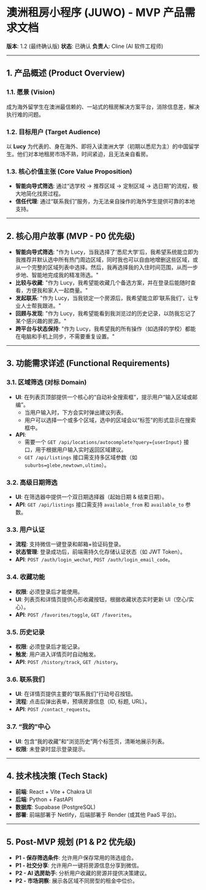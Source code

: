 # 澳洲租房小程序 (JUWO) - MVP 产品需求文档

**版本**: 1.2 (最终确认版)
**状态**: 已确认
**负责人**: Cline (AI 软件工程师)

---

## 1. 产品概述 (Product Overview)

### 1.1. 愿景 (Vision)
成为海外留学生在澳洲最信赖的、一站式的租房解决方案平台，消除信息差，解决执行难的问题。

### 1.2. 目标用户 (Target Audience)
以 **Lucy** 为代表的、身在海外、即将入读澳洲大学（初期以悉尼为主）的中国留学生。他们对本地租房市场不熟，时间紧迫，且无法亲自看房。

### 1.3. 核心价值主张 (Core Value Proposition)
*   **智能向导式筛选**: 通过“选学校 -> 推荐区域 -> 定制区域 -> 选日期”的流程，极大地简化找房过程。
*   **信任代理**: 通过“联系我们”服务，为无法亲自操作的海外学生提供可靠的本地支持。

---

## 2. 核心用户故事 (MVP - P0 优先级)

*   **智能向导式筛选**: "作为 Lucy，当我选择了‘悉尼大学’后，我希望系统能立即为我推荐并默认选中所有热门周边区域，同时我也可以自由地增删这些区域，或从一个完整的区域列表中选择。然后，我再选择我的入住时间范围，从而一步步地、智能地完成我的精准筛选。"
*   **比较与收藏**: "作为 Lucy，我希望能收藏几个备选方案，并在登录后能随时查看，方便我和家人一起商量。"
*   **发起联系**: "作为 Lucy，当我锁定一个房源后，我希望能立即‘联系我们’，让专业人士帮我跟进。"
*   **回顾与发现**: "作为 Lucy，我希望能看到我浏览过的历史记录，以防我忘记了某个感兴趣的房源。"
*   **跨平台与状态保持**: "作为 Lucy，我希望我的所有操作（如选择的学校）都能在电脑和手机上同步，不需要重复设置。"

---

## 3. 功能需求详述 (Functional Requirements)

### 3.1. 区域筛选 (对标 Domain)
*   **UI**: 在列表页顶部提供一个核心的“自动补全搜索框”，提示用户“输入区域或邮编”。
    *   当用户输入时，下方会实时弹出建议列表。
    *   用户可以选择一个或多个区域，选中的区域会以“标签”的形式显示在搜索框中。
*   **API**:
    *   需要一个 `GET /api/locations/autocomplete?query={userInput}` 接口，用于根据用户输入实时返回区域建议。
    *   `GET /api/listings` 接口需支持多区域参数（如 `suburbs=glebe,newtown,ultimo`）。

### 3.2. 高级日期筛选
*   **UI**: 在筛选器中提供一个双日期选择器（起始日期 & 结束日期）。
*   **API**: `GET /api/listings` 接口需支持 `available_from` 和 `available_to` 参数。

### 3.3. 用户认证
*   **流程**: 支持微信一键登录和邮箱+验证码登录。
*   **状态管理**: 登录成功后，前端需持久化存储认证状态（如 JWT Token）。
*   **API**: `POST /auth/login_wechat`, `POST /auth/login_email_code`。

### 3.4. 收藏功能
*   **权限**: 必须登录后才能使用。
*   **UI**: 列表页和详情页提供心形收藏按钮，根据收藏状态实时更新 UI（空心/实心）。
*   **API**: `POST /favorites/toggle`, `GET /favorites`。

### 3.5. 历史记录
*   **权限**: 必须登录后才能记录。
*   **触发**: 用户进入详情页时自动触发。
*   **API**: `POST /history/track`, `GET /history`。

### 3.6. 联系我们
*   **UI**: 在详情页提供主要的“联系我们”行动号召按钮。
*   **流程**: 点击后弹出表单，预填房源信息（ID, 标题, URL）。
*   **API**: `POST /contact_requests`。

### 3.7. “我的”中心
*   **UI**: 包含“我的收藏”和“浏览历史”两个标签页，清晰地展示列表。
*   **权限**: 未登录时显示登录提示。

---

## 4. 技术栈决策 (Tech Stack)

*   **前端**: React + Vite + Chakra UI
*   **后端**: Python + FastAPI
*   **数据库**: Supabase (PostgreSQL)
*   **部署**: 前端部署于 Netlify，后端部署于 Render (或其他 PaaS 平台)。

---

## 5. Post-MVP 规划 (P1 & P2 优先级)
*   **P1 - 保存筛选条件**: 允许用户保存常用的筛选组合。
*   **P1 - 社交分享**: 允许用户一键将房源信息分享到微信。
*   **P2 - AI 选房助手**: 分析用户收藏的房源并提供决策建议。
*   **P2 - 市场洞察**: 展示各区域不同房型的租金中位价。
